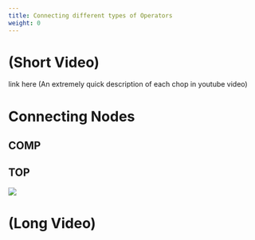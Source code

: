 ```yaml
---
title: Connecting different types of Operators
weight: 0
---
```

# (Short Video)
link here (An extremely quick description of each chop in youtube video)

# Connecting Nodes

## COMP
## TOP
![](/images/touchdesigner/ops/TOP.png)



# (Long Video)

